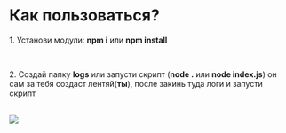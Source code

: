 <h1>Как пользоваться?</h1>
<p>1. Установи модули: <b>npm i</b> или <b>npm install</b></p><br/>
<p>2. Создай папку <b>logs</b> или запусти скрипт (<b>node .</b> или <b>node index.js</b>) он сам за тебя создаст лентяй(<b>ты</b>), после закинь туда логи и запусти скрипт</p><br/>
<img src="https://i.imgur.com/UCXpE92.gif"/>
